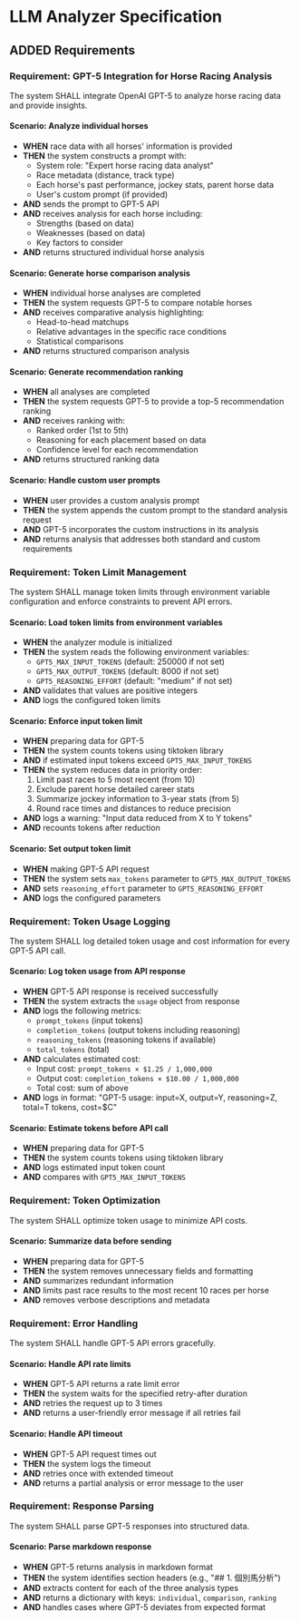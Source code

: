 # LLM Analyzer Specification

## ADDED Requirements

### Requirement: GPT-5 Integration for Horse Racing Analysis

The system SHALL integrate OpenAI GPT-5 to analyze horse racing data and provide insights.

#### Scenario: Analyze individual horses

- **WHEN** race data with all horses' information is provided
- **THEN** the system constructs a prompt with:
  - System role: "Expert horse racing data analyst"
  - Race metadata (distance, track type)
  - Each horse's past performance, jockey stats, parent horse data
  - User's custom prompt (if provided)
- **AND** sends the prompt to GPT-5 API
- **AND** receives analysis for each horse including:
  - Strengths (based on data)
  - Weaknesses (based on data)
  - Key factors to consider
- **AND** returns structured individual horse analysis

#### Scenario: Generate horse comparison analysis

- **WHEN** individual horse analyses are completed
- **THEN** the system requests GPT-5 to compare notable horses
- **AND** receives comparative analysis highlighting:
  - Head-to-head matchups
  - Relative advantages in the specific race conditions
  - Statistical comparisons
- **AND** returns structured comparison analysis

#### Scenario: Generate recommendation ranking

- **WHEN** all analyses are completed
- **THEN** the system requests GPT-5 to provide a top-5 recommendation ranking
- **AND** receives ranking with:
  - Ranked order (1st to 5th)
  - Reasoning for each placement based on data
  - Confidence level for each recommendation
- **AND** returns structured ranking data

#### Scenario: Handle custom user prompts

- **WHEN** user provides a custom analysis prompt
- **THEN** the system appends the custom prompt to the standard analysis request
- **AND** GPT-5 incorporates the custom instructions in its analysis
- **AND** returns analysis that addresses both standard and custom requirements

### Requirement: Token Limit Management

The system SHALL manage token limits through environment variable configuration and enforce constraints to prevent API errors.

#### Scenario: Load token limits from environment variables

- **WHEN** the analyzer module is initialized
- **THEN** the system reads the following environment variables:
  - `GPT5_MAX_INPUT_TOKENS` (default: 250000 if not set)
  - `GPT5_MAX_OUTPUT_TOKENS` (default: 8000 if not set)
  - `GPT5_REASONING_EFFORT` (default: "medium" if not set)
- **AND** validates that values are positive integers
- **AND** logs the configured token limits

#### Scenario: Enforce input token limit

- **WHEN** preparing data for GPT-5
- **THEN** the system counts tokens using tiktoken library
- **AND** if estimated input tokens exceed `GPT5_MAX_INPUT_TOKENS`
- **THEN** the system reduces data in priority order:
  1. Limit past races to 5 most recent (from 10)
  2. Exclude parent horse detailed career stats
  3. Summarize jockey information to 3-year stats (from 5)
  4. Round race times and distances to reduce precision
- **AND** logs a warning: "Input data reduced from X to Y tokens"
- **AND** recounts tokens after reduction

#### Scenario: Set output token limit

- **WHEN** making GPT-5 API request
- **THEN** the system sets `max_tokens` parameter to `GPT5_MAX_OUTPUT_TOKENS`
- **AND** sets `reasoning_effort` parameter to `GPT5_REASONING_EFFORT`
- **AND** logs the configured parameters

### Requirement: Token Usage Logging

The system SHALL log detailed token usage and cost information for every GPT-5 API call.

#### Scenario: Log token usage from API response

- **WHEN** GPT-5 API response is received successfully
- **THEN** the system extracts the `usage` object from response
- **AND** logs the following metrics:
  - `prompt_tokens` (input tokens)
  - `completion_tokens` (output tokens including reasoning)
  - `reasoning_tokens` (reasoning tokens if available)
  - `total_tokens` (total)
- **AND** calculates estimated cost:
  - Input cost: `prompt_tokens × $1.25 / 1,000,000`
  - Output cost: `completion_tokens × $10.00 / 1,000,000`
  - Total cost: sum of above
- **AND** logs in format: "GPT-5 usage: input=X, output=Y, reasoning=Z, total=T tokens, cost=$C"

#### Scenario: Estimate tokens before API call

- **WHEN** preparing data for GPT-5
- **THEN** the system counts tokens using tiktoken library
- **AND** logs estimated input token count
- **AND** compares with `GPT5_MAX_INPUT_TOKENS`

### Requirement: Token Optimization

The system SHALL optimize token usage to minimize API costs.

#### Scenario: Summarize data before sending

- **WHEN** preparing data for GPT-5
- **THEN** the system removes unnecessary fields and formatting
- **AND** summarizes redundant information
- **AND** limits past race results to the most recent 10 races per horse
- **AND** removes verbose descriptions and metadata

### Requirement: Error Handling

The system SHALL handle GPT-5 API errors gracefully.

#### Scenario: Handle API rate limits

- **WHEN** GPT-5 API returns a rate limit error
- **THEN** the system waits for the specified retry-after duration
- **AND** retries the request up to 3 times
- **AND** returns a user-friendly error message if all retries fail

#### Scenario: Handle API timeout

- **WHEN** GPT-5 API request times out
- **THEN** the system logs the timeout
- **AND** retries once with extended timeout
- **AND** returns a partial analysis or error message to the user

### Requirement: Response Parsing

The system SHALL parse GPT-5 responses into structured data.

#### Scenario: Parse markdown response

- **WHEN** GPT-5 returns analysis in markdown format
- **THEN** the system identifies section headers (e.g., "## 1. 個別馬分析")
- **AND** extracts content for each of the three analysis types
- **AND** returns a dictionary with keys: `individual`, `comparison`, `ranking`
- **AND** handles cases where GPT-5 deviates from expected format
